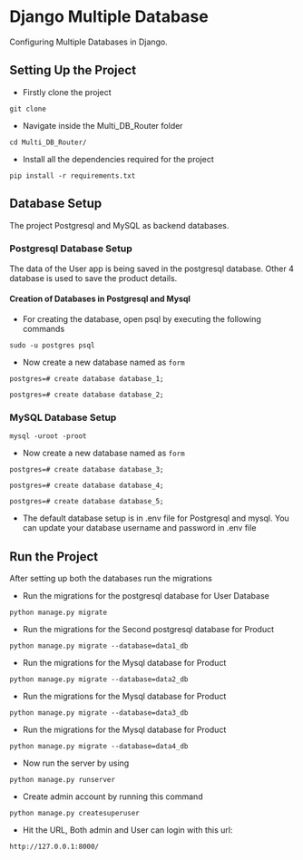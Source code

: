 # Django Multiple Database
Configuring Multiple Databases in Django.

## Setting Up the Project
* Firstly clone the project
```
git clone 
```
* Navigate inside the Multi_DB_Router folder
```
cd Multi_DB_Router/
```
* Install all the dependencies required for the project
```
pip install -r requirements.txt
```

## Database Setup
The project Postgresql and MySQL as backend databases.

### Postgresql Database Setup
The data of the User app is being saved in the postgresql database. Other 4 database is used to save the product details.

#### Creation of Databases in Postgresql and Mysql
* For creating the database, open psql by executing the following commands
```
sudo -u postgres psql
```
* Now create a new database named as `form`
```
postgres=# create database database_1;
```
```
postgres=# create database database_2;
```

### MySQL Database Setup
```
mysql -uroot -proot
```
* Now create a new database named as `form`
```
postgres=# create database database_3;
```
```
postgres=# create database database_4;
```
```
postgres=# create database database_5;
```
* The default database setup is in .env file for Postgresql and mysql. You can update your database username and password in .env file

## Run the Project

After setting up both the databases run the migrations

* Run the migrations for the postgresql database for User Database
```
python manage.py migrate
```
* Run the migrations for the Second postgresql database for Product
```
python manage.py migrate --database=data1_db
```
* Run the migrations for the Mysql database for Product
```
python manage.py migrate --database=data2_db
```
* Run the migrations for the Mysql database for Product
```
python manage.py migrate --database=data3_db
```
* Run the migrations for the Mysql database for Product
```
python manage.py migrate --database=data4_db
```
* Now run the server by using
```
python manage.py runserver
```
* Create admin account by running this command
```
python manage.py createsuperuser
```
* Hit the URL, Both admin and User can login with this url:
```
http://127.0.0.1:8000/
```